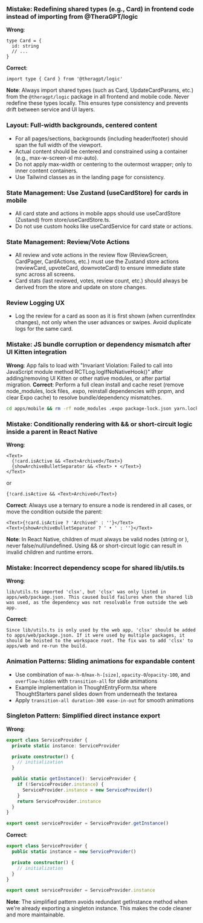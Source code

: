 ### Mistake: Redefining shared types (e.g., Card) in frontend code instead of importing from @TheraGPT/logic
**Wrong**:
```
type Card = {
  id: string
  // ...
}
```
**Correct**:
```
import type { Card } from '@theragpt/logic'
```
**Note**: Always import shared types (such as Card, UpdateCardParams, etc.) from the `@theragpt/logic` package in all frontend and mobile code. Never redefine these types locally. This ensures type consistency and prevents drift between service and UI layers.

### Layout: Full-width backgrounds, centered content
- For all pages/sections, backgrounds (including header/footer) should span the full width of the viewport.
- Actual content should be centered and constrained using a container (e.g., max-w-screen-xl mx-auto).
- Do not apply max-width or centering to the outermost wrapper; only to inner content containers.
- Use Tailwind classes as in the landing page for consistency.

### State Management: Use Zustand (useCardStore) for cards in mobile
- All card state and actions in mobile apps should use useCardStore (Zustand) from store/useCardStore.ts.
- Do not use custom hooks like useCardService for card state or actions.

### State Management: Review/Vote Actions
- All review and vote actions in the review flow (ReviewScreen, CardPager, CardActions, etc.) must use the Zustand store actions (reviewCard, upvoteCard, downvoteCard) to ensure immediate state sync across all screens.
- Card stats (last reviewed, votes, review count, etc.) should always be derived from the store and update on store changes.

### Review Logging UX
- Log the review for a card as soon as it is first shown (when currentIndex changes), not only when the user advances or swipes. Avoid duplicate logs for the same card.

### Mistake: JS bundle corruption or dependency mismatch after UI Kitten integration
**Wrong**:
App fails to load with "Invariant Violation: Failed to call into JavaScript module method RCTLog.logIfNoNativeHook()" after adding/removing UI Kitten or other native modules, or after partial migration.
**Correct**:
Perform a full clean install and cache reset (remove node_modules, lock files, .expo, reinstall dependencies with pnpm, and clear Expo cache) to resolve bundle/dependency mismatches.
```bash
cd apps/mobile && rm -rf node_modules .expo package-lock.json yarn.lock pnpm-lock.yaml && pnpm install && cd ../.. && npx expo start -c
```

### Mistake: Conditionally rendering <Text> with && or short-circuit logic inside a <Text> parent in React Native
**Wrong**:
```
<Text>
  {!card.isActive && <Text>Archived</Text>}
  {showArchiveBulletSeparator && <Text> • </Text>}
</Text>
```
or
```
{!card.isActive && <Text>Archived</Text>}
```
**Correct**:
Always use a ternary to ensure a <Text> node is rendered in all cases, or move the condition outside the <Text> parent:
```
<Text>{!card.isActive ? 'Archived' : ''}</Text>
<Text>{showArchiveBulletSeparator ? ' • ' : ''}</Text>
```
**Note**: In React Native, children of <Text> must always be valid nodes (string or <Text>), never false/null/undefined. Using && or short-circuit logic can result in invalid children and runtime errors.

### Mistake: Incorrect dependency scope for shared lib/utils.ts
**Wrong**:
```
lib/utils.ts imported 'clsx', but 'clsx' was only listed in apps/web/package.json. This caused build failures when the shared lib was used, as the dependency was not resolvable from outside the web app.
```
**Correct**:
```
Since lib/utils.ts is only used by the web app, 'clsx' should be added to apps/web/package.json. If it were used by multiple packages, it should be hoisted to the workspace root. The fix was to add 'clsx' to apps/web and re-run the build.
```

### Animation Patterns: Sliding animations for expandable content
- Use combination of `max-h-0`/`max-h-[size]`, `opacity-0`/`opacity-100`, and `overflow-hidden` with `transition-all` for slide animations
- Example implementation in ThoughtEntryForm.tsx where ThoughtStarters panel slides down from underneath the textarea
- Apply `transition-all duration-300 ease-in-out` for smooth animations

### Singleton Pattern: Simplified direct instance export
**Wrong**:
```typescript
export class ServiceProvider {
  private static instance: ServiceProvider

  private constructor() {
    // initialization
  }

  public static getInstance(): ServiceProvider {
    if (!ServiceProvider.instance) {
      ServiceProvider.instance = new ServiceProvider()
    }
    return ServiceProvider.instance
  }
}

export const serviceProvider = ServiceProvider.getInstance()
```

**Correct**:
```typescript
export class ServiceProvider {
  public static instance = new ServiceProvider()

  private constructor() {
    // initialization
  }
}

export const serviceProvider = ServiceProvider.instance
```

**Note**: The simplified pattern avoids redundant getInstance method when we're already exporting a singleton instance. This makes the code cleaner and more maintainable.